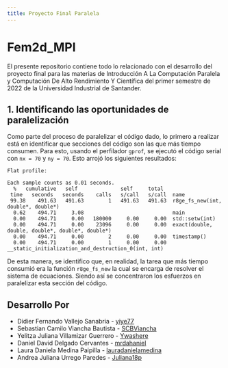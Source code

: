 ```yaml
---
title: Proyecto Final Paralela
---
```


# Fem2d_MPI

El presente repositorio contiene todo lo relacionado con el desarrollo del proyecto final para las materias de Introducción A La Computación Paralela y Computación De Alto Rendimiento Y Científica del primer semestre de 2022 de la Universidad Industrial de Santander.

## 1. Identificando las oportunidades de paralelización

Como parte del proceso de paralelizar el código dado, lo primero a realizar está en identificar que secciones del código son las que más tiempo consumen. Para esto, usando el perfilador `gprof`, se ejecutó el código serial con `nx = 70` y `ny = 70`. Esto arrojó los siguientes resultados:

```
Flat profile:

Each sample counts as 0.01 seconds.
  %   cumulative   self              self     total
 time   seconds   seconds    calls   s/call   s/call  name
 99.38    491.63   491.63        1   491.63   491.63  r8ge_fs_new(int, double*, double*)
  0.62    494.71     3.08                             main
  0.00    494.71     0.00   180000     0.00     0.00  std::setw(int)
  0.00    494.71     0.00    23096     0.00     0.00  exact(double, double, double*, double*, double*)
  0.00    494.71     0.00        2     0.00     0.00  timestamp()
  0.00    494.71     0.00        1     0.00     0.00  __static_initialization_and_destruction_0(int, int)
```

De esta manera, se identifico que, en realidad, la tarea que más tiempo consumió era la función `r8ge_fs_new` la cual se encarga de resolver el sistema de ecuaciones. Siendo así se concentraron los esfuerzos en paralelizar esta sección del código.

## Desarrollo Por

-   Didier Fernando Vallejo Sanabria - [yiye77](https://github.com/yiye77)
-   Sebastian Camilo Viancha Bautista - [SCBViancha](https://github.com/SCBViancha)
-   Yelitza Juliana Villamizar Guerrero - [Ywashere](https://github.com/Ywashere)
-   Daniel David Delgado Cervantes - [mrdahaniel](https://github.com/mrdahaniel)
-   Laura Daniela Medina Paipilla - [lauradanielamedina](https://github.com/lauradanielamedina)
-   Andrea Juliana Urrego Paredes - [Juliana18p](https://github.com/Juliana18p)
